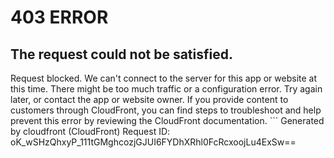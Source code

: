 # 403 ERROR

## The request could not be satisfied.

Request blocked. We can't connect to the server for this app or website at this time. There might be too much traffic or a configuration error. Try again later, or contact the app or website owner. If you provide content to customers through CloudFront, you can find steps to troubleshoot and help prevent this error by reviewing the CloudFront documentation. ```
Generated by cloudfront (CloudFront)
Request ID: oK_wSHzQhxyP_111tGMghcozjGJUI6FYDhXRhl0FcRcxoojLu4ExSw==

```

